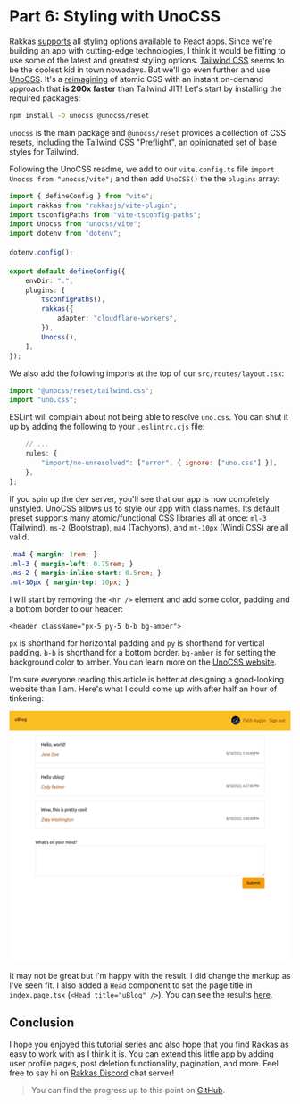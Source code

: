 # Part 6: Styling with UnoCSS

Rakkas [supports](https://rakkasjs.org/guide/styling) all styling options available to React apps. Since we're building an app with cutting-edge technologies, I think it would be fitting to use some of the latest and greatest styling options. [Tailwind CSS](https://tailwindcss.com) seems to be the coolest kid in town nowadays. But we'll go even further and use [UnoCSS](https://github.com/unocss/unocss). It's a [reimagining](https://antfu.me/posts/reimagine-atomic-css) of atomic CSS with an instant on-demand approach that **is 200x faster** than Tailwind JIT! Let's start by installing the required packages:

```bash
npm install -D unocss @unocss/reset
```

`unocss` is the main package and `@unocss/reset` provides a collection of CSS resets, including the Tailwind CSS "Preflight", an opinionated set of base styles for Tailwind.

Following the UnoCSS readme, we add to our `vite.config.ts` file `import Unocss from "unocss/vite";` and then add `UnoCSS()` the the `plugins` array:

```ts
import { defineConfig } from "vite";
import rakkas from "rakkasjs/vite-plugin";
import tsconfigPaths from "vite-tsconfig-paths";
import Unocss from "unocss/vite";
import dotenv from "dotenv";

dotenv.config();

export default defineConfig({
	envDir: ".",
	plugins: [
		tsconfigPaths(),
		rakkas({
			adapter: "cloudflare-workers",
		}),
		Unocss(),
	],
});
```

We also add the following imports at the top of our `src/routes/layout.tsx`:

```ts
import "@unocss/reset/tailwind.css";
import "uno.css";
```

ESLint will complain about not being able to resolve `uno.css`. You can shut it up by adding the following to your `.eslintrc.cjs` file:

```js
	// ...
	rules: {
		"import/no-unresolved": ["error", { ignore: ["uno.css"] }],
	},
};
```

If you spin up the dev server, you'll see that our app is now completely unstyled. UnoCSS allows us to style our app with class names. Its default preset supports many atomic/functional CSS libraries all at once: `ml-3` (Tailwind), `ms-2` (Bootstrap), `ma4` (Tachyons), and `mt-10px` (Windi CSS) are all valid.

<!-- prettier-ignore -->
```css
.ma4 { margin: 1rem; }
.ml-3 { margin-left: 0.75rem; }
.ms-2 { margin-inline-start: 0.5rem; }
.mt-10px { margin-top: 10px; }
```

I will start by removing the `<hr />` element and add some color, padding and a bottom border to our header:

```tsx
<header className="px-5 py-5 b-b bg-amber">
```

`px` is shorthand for horizontal padding and `py` is shorthand for vertical padding. `b-b` is shorthand for a bottom border. `bg-amber` is for setting the background color to amber. You can learn more on the [UnoCSS website](https://uno.antfu.me/).

I'm sure everyone reading this article is better at designing a good-looking website than I am. Here's what I could come up with after half an hour of tinkering:

![UnoCSS](./screenshot.png)

It may not be great but I'm happy with the result. I did change the markup as I've seen fit. I also added a `Head` component to set the page title in `index.page.tsx` (`<Head title="uBlog" />`). You can see the results [here](https://ublog.rakkasjs.workers.dev/).

## Conclusion

I hope you enjoyed this tutorial series and also hope that you find Rakkas as easy to work with as I think it is. You can extend this little app by adding user profile pages, post deletion functionality, pagination, and more. Feel free to say hi on [Rakkas Discord](https://rakkasjs.org/chat) chat server!

> You can find the progress up to this point on [GitHub](https://github.com/rakkasjs/ublog/tree/article-6).
